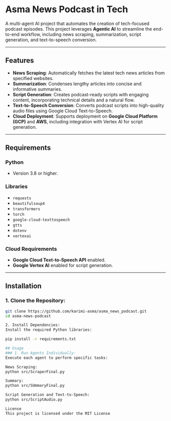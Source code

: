# Asma News Podcast in Tech

A multi-agent AI project that automates the creation of tech-focused podcast episodes. This project leverages **Agentic AI** to streamline the end-to-end workflow, including news scraping, summarization, script generation, and text-to-speech conversion.

---

## Features

- **News Scraping**: Automatically fetches the latest tech news articles from specified websites.
- **Summarization**: Condenses lengthy articles into concise and informative summaries.
- **Script Generation**: Creates podcast-ready scripts with engaging content, incorporating technical details and a natural flow.
- **Text-to-Speech Conversion**: Converts podcast scripts into high-quality audio files using Google Cloud Text-to-Speech.
- **Cloud Deployment**: Supports deployment on **Google Cloud Platform (GCP)** and **AWS**, including integration with Vertex AI for script generation.

---

## Requirements

### Python
- Version 3.8 or higher.

### Libraries
- `requests`
- `beautifulsoup4`
- `transformers`
- `torch`
- `google-cloud-texttospeech`
- `gtts`
- `dotenv`
- `vertexai`

### Cloud Requirements
- **Google Cloud Text-to-Speech API** enabled.
- **Google Vertex AI** enabled for script generation.

---

## Installation

### 1. Clone the Repository:
```bash
git clone https://github.com/karimi-asma/asma_news_podcast.git
cd asma-news-podcast

2. Install Dependencies:
Install the required Python libraries:

pip install -r requirements.txt

## Usage
### 1. Run Agents Individually:
Execute each agent to perform specific tasks:

News Scraping:
python src/ScraperFinal.py

Summary:
python src/SUmmaryFinal.py

Script Generation and Text-to-Speech:
python src/ScriptAudio.py

License
This project is licensed under the MIT License
